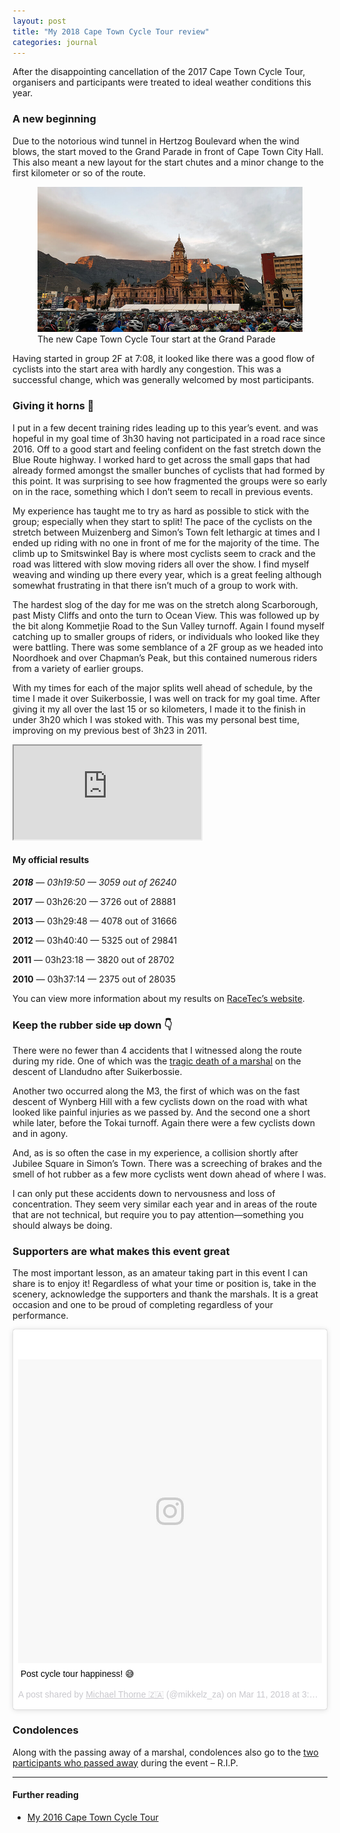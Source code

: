 ```yaml
---
layout: post
title: "My 2018 Cape Town Cycle Tour review"
categories: journal
---
```


After the disappointing cancellation of the 2017 Cape Town Cycle Tour, organisers and participants were treated to ideal weather conditions this year.

### A new beginning

Due to the notorious wind tunnel in Hertzog Boulevard when the wind blows, the start moved to the Grand Parade in front
of Cape Town City Hall. This also meant a new layout for the start chutes and a minor change to the first kilometer or
so of the route.

<figure>
    <img src="/assets/images/journal/2018-cape-town-cycle-tour-start-grand-parade-city-hall-820x450.jpg" alt="">
    <figcaption>The new Cape Town Cycle Tour start at the Grand Parade</figcaption>
</figure>

Having started in group 2F at 7:08, it looked like there was a good flow of cyclists into the start area with hardly any
congestion. This was a successful change, which was generally welcomed by most participants.

### Giving it horns 🤘

I put in a few decent training rides leading up to this year’s event. and was hopeful in my goal time of 3h30 having
not participated in a road race since 2016. Off to a good start and feeling confident on the fast stretch down the Blue
Route highway. I worked hard to get across the small gaps that had already formed amongst the smaller bunches of
cyclists that had formed by this point. It was surprising to see how fragmented the groups were so early on in the race,
something which I don’t seem to recall in previous events.

My experience has taught me to try as hard as possible to stick with the group; especially when they start to split! The
pace of the cyclists on the stretch between Muizenberg and Simon’s Town felt lethargic at times and I ended up riding
with no one in front of me for the majority of the time. The climb up to Smitswinkel Bay is where most cyclists seem to
crack and the road was littered with slow moving riders all over the show. I find myself weaving and winding up there
every year, which is a great feeling although somewhat frustrating in that there isn’t much of a group to work with.

The hardest slog of the day for me was on the stretch along Scarborough, past Misty Cliffs and onto the turn to Ocean
View. This was followed up by the bit along Kommetjie Road to the Sun Valley turnoff. Again I found myself catching up
to smaller groups of riders, or individuals who looked like they were battling. There was some semblance of a 2F group
as we headed into Noordhoek and over Chapman’s Peak, but this contained numerous riders from a variety of earlier
groups.

With my times for each of the major splits well ahead of schedule, by the time I made it over Suikerbossie, I was well
on track for my goal time. After giving it my all over the last 15 or so kilometers, I made it to the finish in under
3h20 which I was stoked with. This was my personal best time, improving on my previous best of 3h23 in 2011.

<div class="u-fluid-embed">
    <iframe src="https://www.strava.com/activities/1446857632/embed/47c0d3fed24d54b931a15ee073adf4091b9ba668"></iframe>
</div>

#### My official results

_**2018** — 03h19:50 — 3059 out of 26240_

**2017** — 03h26:20 — 3726 out of 28881

**2013** — 03h29:48 — 4078 out of 31666

**2012** — 03h40:40 — 5325 out of 29841

**2011** — 03h23:18 — 3820 out of 28702

**2010** — 03h37:14 — 2375 out of 28035

You can view more information about my results on [RaceTec’s website](http://results.racetec.co.za/results_by_person.aspx?PID=333072).

### Keep the rubber side ~~up~~ down 👇

There were no fewer than 4 accidents that I witnessed along the route during my ride. One of which was the [tragic death of a marshal](https://www.sport24.co.za/OtherSport/Cycling/organisers-confirm-death-of-3rd-person-at-ct-cycle-tour-20180312)
on the descent of Llandudno after Suikerbossie.

Another two occurred along the M3, the first of which was on the fast descent of Wynberg Hill with a few cyclists down
on the road with what looked like painful injuries as we passed by. And the second one a short while later, before the
Tokai turnoff. Again there were a few cyclists down and in agony.

And, as is so often the case in my experience, a collision shortly after Jubilee Square in Simon’s Town. There was a
screeching of brakes and the smell of hot rubber as a few more cyclists went down ahead of where I was.

I can only put these accidents down to nervousness and loss of concentration. They seem very similar each year and in
areas of the route that are not technical, but require you to pay attention—something you should always be doing.

### Supporters are what makes this event great

The most important lesson, as an amateur taking part in this event I can share is to enjoy it! Regardless of what your
time or position is, take in the scenery, acknowledge the supporters and thank the marshals. It is a great occasion and
one to be proud of completing regardless of your performance.

<blockquote class="instagram-media" data-instgrm-captioned data-instgrm-permalink="https://www.instagram.com/p/BgLglmClpS6/" data-instgrm-version="8" style=" background:#FFF; border:0; border-radius:3px; box-shadow:0 0 1px 0 rgba(0,0,0,0.5),0 1px 10px 0 rgba(0,0,0,0.15); margin: 1px; max-width:658px; padding:0; width:99.375%; width:-webkit-calc(100% - 2px); width:calc(100% - 2px);">
    <div style="padding:8px;">
        <div style=" background:#F8F8F8; line-height:0; margin-top:40px; padding:50.0% 0; text-align:center; width:100%;">
            <div style=" background:url(data:image/png;base64,iVBORw0KGgoAAAANSUhEUgAAACwAAAAsCAMAAAApWqozAAAABGdBTUEAALGPC/xhBQAAAAFzUkdCAK7OHOkAAAAMUExURczMzPf399fX1+bm5mzY9AMAAADiSURBVDjLvZXbEsMgCES5/P8/t9FuRVCRmU73JWlzosgSIIZURCjo/ad+EQJJB4Hv8BFt+IDpQoCx1wjOSBFhh2XssxEIYn3ulI/6MNReE07UIWJEv8UEOWDS88LY97kqyTliJKKtuYBbruAyVh5wOHiXmpi5we58Ek028czwyuQdLKPG1Bkb4NnM+VeAnfHqn1k4+GPT6uGQcvu2h2OVuIf/gWUFyy8OWEpdyZSa3aVCqpVoVvzZZ2VTnn2wU8qzVjDDetO90GSy9mVLqtgYSy231MxrY6I2gGqjrTY0L8fxCxfCBbhWrsYYAAAAAElFTkSuQmCC); display:block; height:44px; margin:0 auto -44px; position:relative; top:-22px; width:44px;"></div>
        </div>
        <p style=" margin:8px 0 0 0; padding:0 4px;">
            <a href="https://www.instagram.com/p/BgLglmClpS6/" style=" color:#000; font-family:Arial,sans-serif; font-size:14px; font-style:normal; font-weight:normal; line-height:17px; text-decoration:none; word-wrap:break-word;" target="_blank">Post cycle tour happiness! 😅</a>
        </p>
        <p style=" color:#c9c8cd; font-family:Arial,sans-serif; font-size:14px; line-height:17px; margin-bottom:0; margin-top:8px; overflow:hidden; padding:8px 0 7px; text-align:center; text-overflow:ellipsis; white-space:nowrap;">A post shared by <a href="https://www.instagram.com/mikkelz_za/" style=" color:#c9c8cd; font-family:Arial,sans-serif; font-size:14px; font-style:normal; font-weight:normal; line-height:17px;" target="_blank"> Michael Thorne 🇿🇦</a> (@mikkelz_za) on <time style=" font-family:Arial,sans-serif; font-size:14px; line-height:17px;" datetime="2018-03-11T10:37:15+00:00">Mar 11, 2018 at 3:37am PDT</time></p>
    </div>
</blockquote>

### Condolences

Along with the passing away of a marshal, condolences also go to the [two participants who passed away](http://ewn.co.za/2018/03/12/ct-cycle-tour-marred-by-deaths-of-two-participants)
during the event – R.I.P.

---

#### Further reading

- [My 2016 Cape Town Cycle Tour](/journal/my-2016-cape-town-cycle-tour/)

<script src="//platform.instagram.com/en_US/embeds.js" async defer></script>
